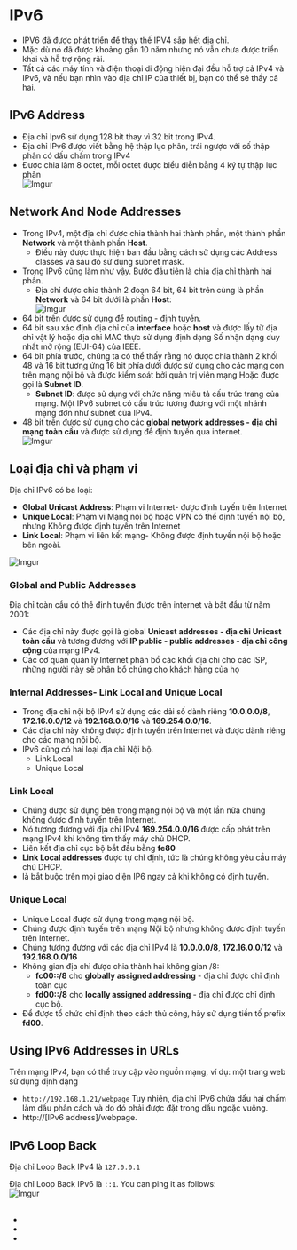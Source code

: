 # IPv6
* IPV6 đã được phát triển để thay thế IPV4 sắp hết địa chỉ.
* Mặc dù nó đã được khoảng gần 10 năm nhưng nó vẫn chưa được triển khai và hỗ trợ rộng rãi.
* Tất cả các máy tính và điện thoại di động hiện đại đều hỗ trợ cả IPv4 và IPv6, và nếu bạn nhìn vào địa chỉ IP của thiết bị, bạn có thể sẽ thấy cả hai.

## IPv6 Address
* Địa chỉ Ipv6 sử dụng 128 bit thay vì 32 bit trong IPv4.
* Địa chỉ IPv6 được viết bằng hệ thập lục phân, trái ngược với số thập phân có dấu chấm trong IPv4
* Được chia làm 8 octet, mỗi octet được biểu diễn bằng 4 ký tự thập lục phân</br>![Imgur](https://i.imgur.com/7hxXgzJ.png)
## Network And Node Addresses
* Trong IPv4, một địa chỉ được chia thành hai thành phần, một thành phần **Network** và một thành phần **Host**.
    * Điều này được thực hiện ban đầu bằng cách sử dụng các Address classes và sau đó sử dụng subnet mask.
* Trong IPv6 cũng làm như vậy. Bước đầu tiên là chia địa chỉ thành hai phần.
    * Địa chỉ được chia thành 2 đoạn 64 bit, 64 bit trên cùng là phần **Network** và 64 bit dưới là phần **Host**:</br>![Imgur](https://i.imgur.com/wZW9wY9.png)
* 64 bit trên được sử dụng để routing - định tuyến.
* 64 bit sau xác định địa chỉ của **interface** hoặc **host** và được lấy từ địa chỉ vật lý hoặc địa chỉ MAC thực sử dụng định dạng Số nhận dạng duy nhất mở rộng (EUI-64) của IEEE. 
* 64 bit phía trước, chúng ta có thể thấy rằng nó được chia thành 2 khối 48 và 16 bit tương ứng 16 bit phía dưới được sử dụng cho các mạng con trên mạng nội bộ và được kiểm soát bởi quản trị viên mạng Hoặc được gọi là **Subnet ID**.
    * **Subnet ID**: được sử dụng với chức năng miêu tả cấu trúc trang của mạng. Một IPv6 subnet có cấu trúc tương đương với một nhánh mạng đơn như subnet của IPv4.
* 48 bit trên được sử dụng cho các **global network addresses - địa chỉ mạng toàn cầu** và được sử dụng để định tuyến qua internet.</br>![Imgur](https://i.imgur.com/pvvnaL0.png)
## Loại địa chỉ và phạm vi
Địa chỉ IPv6 có ba loại:
* **Global Unicast Address**: Phạm vi Internet- được định tuyến trên Internet
* **Unique Local**: Phạm vi Mạng nội bộ hoặc VPN có thể định tuyến nội bộ, nhưng Không được định tuyến trên Internet
* **Link Local**: Phạm vi liên kết mạng- Không được định tuyến nội bộ hoặc bên ngoài.

![Imgur](https://i.imgur.com/JoHZfuN.png)
### Global and Public Addresses
Địa chỉ toàn cầu có thể định tuyến được trên internet và bắt đầu từ năm 2001:
* Các địa chỉ này được gọi là global **Unicast addresses - địa chỉ Unicast toàn cầu** và tương đương với **IP public - public addresses - địa chỉ công cộng** của mạng IPv4.
* Các cơ quan quản lý Internet phân bổ các khối địa chỉ cho các ISP, những người này sẽ phân bổ chúng cho khách hàng của họ

### Internal Addresses- Link Local and Unique Local
* Trong địa chỉ nội bộ IPv4 sử dụng các dải số dành riêng **10.0.0.0/8**, **172.16.0.0/12** và **192.168.0.0/16** và **169.254.0.0/16**.
* Các địa chỉ này không được định tuyến trên Internet và được dành riêng cho các mạng nội bộ.
* IPv6 cũng có hai loại địa chỉ Nội bộ.
    * Link Local
    * Unique Local
### Link Local
* Chúng được sử dụng bên trong mạng nội bộ và một lần nữa chúng không được định tuyến trên Internet.
* Nó tương đương với địa chỉ IPv4 **169.254.0.0/16** được cấp phát trên mạng IPv4 khi không tìm thấy máy chủ DHCP.
* Liên kết địa chỉ cục bộ bắt đầu bằng **fe80**
* **Link Local addresses** được tự chỉ định, tức là chúng không yêu cầu máy chủ DHCP.
* là bắt buộc trên mọi giao diện IP6 ngay cả khi không có định tuyến.
### Unique Local
* Unique Local được sử dụng trong mạng nội bộ.
* Chúng được định tuyến trên mạng Nội bộ nhưng không được định tuyến trên Internet.
* Chúng tương đương với các địa chỉ IPv4 là **10.0.0.0/8**, **172.16.0.0/12** và **192.168.0.0/16**
* Không gian địa chỉ được chia thành hai không gian /8: 
    * **fc00::/8** cho **globally assigned addressing** - địa chỉ được chỉ định toàn cục 
    * **fd00::/8** cho **locally assigned addressing** - địa chỉ được chỉ định cục bộ.
* Để được tổ chức chỉ định theo cách thủ công, hãy sử dụng tiền tố prefix **fd00**.
## Using IPv6 Addresses in URLs
Trên mạng IPv4, bạn có thể truy cập vào nguồn mạng, ví dụ: một trang web sử dụng định dạng
* `http://192.168.1.21/webpage`
Tuy nhiên, địa chỉ IPv6 chứa dấu hai chấm làm dấu phân cách và do đó phải được đặt trong dấu ngoặc vuông.
* http://[IPv6 address]/webpage.
## IPv6 Loop Back
Địa chỉ Loop Back IPv4 là `127.0.0.1`

Địa chỉ Loop Back IPv6 là `::1`. You can ping it as follows:</br>![Imgur](https://i.imgur.com/9tpdQvJ.png)
## 

* 
* 
* 






